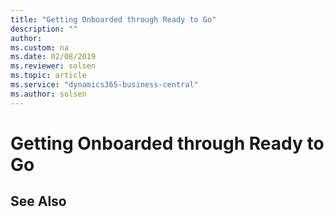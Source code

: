 ```yaml
---
title: "Getting Onboarded through Ready to Go"
description: ""
author: 
ms.custom: na
ms.date: 02/08/2019
ms.reviewer: solsen
ms.topic: article
ms.service: "dynamics365-business-central"
ms.author: solsen
---
```


# Getting Onboarded through Ready to Go

## See Also 
